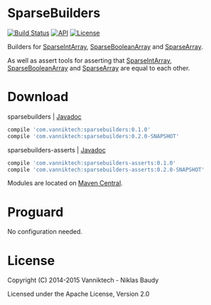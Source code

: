 # SparseBuilders

[![Build Status](https://travis-ci.org/vanniktech/SparseBuilders.svg)](https://travis-ci.org/vanniktech/SparseBuilders)
[![API](https://img.shields.io/badge/API-1%2B-brightgreen.svg?style=flat)](https://android-arsenal.com/api?level=1)
[![License](http://img.shields.io/:license-apache-blue.svg)](http://www.apache.org/licenses/LICENSE-2.0.html)

Builders for [SparseIntArray](http://developer.android.com/reference/android/util/SparseIntArray.html), [SparseBooleanArray](http://developer.android.com/reference/android/util/SparseBooleanArray.html) and [SparseArray](http://developer.android.com/reference/android/util/SparseArray.html).

As well as assert tools for asserting that [SparseIntArray](http://developer.android.com/reference/android/util/SparseIntArray.html), [SparseBooleanArray](http://developer.android.com/reference/android/util/SparseBooleanArray.html) and [SparseArray](http://developer.android.com/reference/android/util/SparseArray.html) are equal to each other.

# Download

sparsebuilders | [Javadoc](https://cdn.rawgit.com/vanniktech/SparseBuilders/master/sparsebuilders/javaDoc/release/index.html)

```groovy
compile 'com.vanniktech:sparsebuilders:0.1.0'
compile 'com.vanniktech:sparsebuilders:0.2.0-SNAPSHOT'
```

sparsebuilders-asserts | [Javadoc](https://cdn.rawgit.com/vanniktech/SparseBuilders/master/sparsebuilders-asserts/javaDoc/release/index.html)

```groovy
compile 'com.vanniktech:sparsebuilders-asserts:0.1.0'
compile 'com.vanniktech:sparsebuilders-asserts:0.2.0-SNAPSHOT'
```

Modules are located on [Maven Central](https://oss.sonatype.org/#nexus-search;quick~sparsebuilders).

# Proguard

No configuration needed.

# License

Copyright (C) 2014-2015 Vanniktech - Niklas Baudy

Licensed under the Apache License, Version 2.0